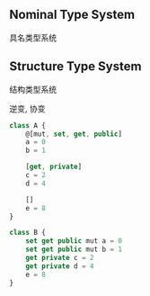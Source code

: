 

## Nominal Type System

具名类型系统

## Structure Type System

结构类型系统

逆变, 协变

```ts
class A {
    @[mut, set, get, public]
    a = 0
    b = 1

    [get, private]
    c = 2
    d = 4

    []
    e = 8
}

class B {
    set get public mut a = 0
    set get public mut b = 1
    get private c = 2
    get private d = 4
    e = 8
}

```
